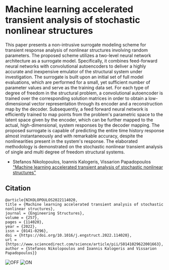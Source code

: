 # Machine learning accelerated transient analysis of stochastic nonlinear structures
This paper presents a non-intrusive surrogate modeling scheme for transient response analysis of nonlinear structures involving random parameters. The proposed scheme utilizes a two-level neural network architecture as a surrogate model. Specifically, it combines feed-forward neural networks with convolutional autoencoders to deliver a highly accurate and inexpensive emulator of the structural system under investigation. The surrogate is built upon an initial set of full model evaluations, which are performed for a small, yet sufficient number of parameter values and serve as the training data set. For each type of degree of freedom in the structural problem, a convolutional autoencoder is trained over the corresponding solution matrices in order to obtain a low-dimensional vector representation through its encoder and a reconstruction map by the decoder. Subsequently, a feed forward neural network is efficiently trained to map points from the problem's parametric space to the latent space given by the encoder, which can be further mapped to the actual, high-dimensional, system responses by the decoder mapping. The proposed surrogate is capable of predicting the entire time history response almost instantaneously and with remarkable accuracy, despite the nonlinearities present in the system's response. The elaborated methodology is demonstrated on the stochastic nonlinear transient analysis of single and multi degree of freedom structural systems.

* Stefanos Nikolopoulos, Ioannis Kalogeris, Vissarion Papadopoulos ["Machine learning accelerated transient analysis of stochastic nonlinear structures"](https://www.sciencedirect.com/science/article/abs/pii/S0952197621004541?via%3Dihub) 

## Citation
    @article{NIKOLOPOULOS2022114020,
    title = {Machine learning accelerated transient analysis of stochastic nonlinear structures},
    journal = {Engineering Structures},
    volume = {257},
    pages = {114020},
    year = {2022},
    issn = {0141-0296},
    doi = {https://doi.org/10.1016/j.engstruct.2022.114020},
    url = {https://www.sciencedirect.com/science/article/pii/S0141029622001663},
    author = {Stefanos Nikolopoulos and Ioannis Kalogeris and Vissarion Papadopoulos}}

![OFF](https://user-images.githubusercontent.com/15322711/139530447-7ede7f0a-b407-4de5-b869-76e75f299c07.png)
![ON](https://user-images.githubusercontent.com/15322711/139530448-169b262f-9dc1-4d4e-a617-686b46ae172e.png)
